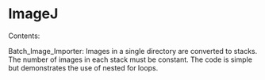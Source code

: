 # ImageJ

Contents:

  Batch_Image_Importer: Images in a single directory are converted to stacks. The number of images in each stack must be constant. The      code is simple but demonstrates the use of nested for loops.
